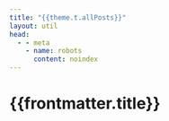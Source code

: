 ```yaml
---
title: "{{theme.t.allPosts}}"
layout: util
head:
  - - meta
    - name: robots
      content: noindex
---
```


<script setup>
import RecentList from 'vitepress-sls-blog-tmpl/RecentList.vue'
import { useData } from 'vitepress'
import { inject } from 'vue'
import { PROPS } from "../../.vitepress/props.js";

const { theme, params, localeIndex, frontmatter } = useData()
const posts = inject('posts')
</script>

# {{frontmatter.title}}

<RecentList
  :allPosts="posts[localeIndex]"
  :curPage="params.page"
  :perPage="PROPS.perPage"
  :paginationMaxItems="theme.paginationMaxItems"
/>
